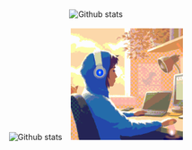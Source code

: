 <div align="center">
  <img 
    align="center" 
    alt="Github stats" 
    src="http://github-profile-summary-cards.vercel.app/api/cards/profile-details?username=AesthetiCoder&theme=github_dark" 
  />
</div>
<br />
<div align="center">
  <img 
    alt="Github stats" 
    src="http://github-profile-summary-cards.vercel.app/api/cards/stats?username=AesthetiCoder&theme=github_dark" 
  />
  &nbsp;&nbsp;
  <img 
    alt="Code gif" 
    src="./src/global/assets/gif/code_gif.gif" 
    width="200px" 
  />
</div>